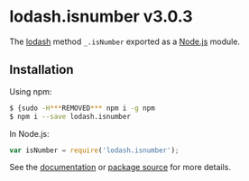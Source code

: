 # lodash.isnumber v3.0.3

The [lodash](https://lodash.com/) method `_.isNumber` exported as a [Node.js](https://nodejs.org/) module.

## Installation

Using npm:
```bash
$ {sudo -H***REMOVED*** npm i -g npm
$ npm i --save lodash.isnumber
```

In Node.js:
```js
var isNumber = require('lodash.isnumber');
```

See the [documentation](https://lodash.com/docs#isNumber) or [package source](https://github.com/lodash/lodash/blob/3.0.3-npm-packages/lodash.isnumber) for more details.
